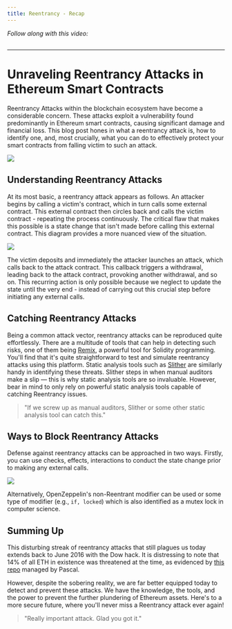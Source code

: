 ```yaml
---
title: Reentrancy - Recap
---
```


_Follow along with this video:_

## 

---

# Unraveling Reentrancy Attacks in Ethereum Smart Contracts

Reentrancy Attacks within the blockchain ecosystem have become a considerable concern. These attacks exploit a vulnerability found predominantly in Ethereum smart contracts, causing significant damage and financial loss. This blog post hones in what a reentrancy attack is, how to identify one, and, most crucially, what you can do to effectively protect your smart contracts from falling victim to such an attack.

![](https://cdn.videotap.com/fLgSr8bv86FfH9PCnTAk-12.55.png)

## Understanding Reentrancy Attacks

At its most basic, a reentrancy attack appears as follows. An attacker begins by calling a victim's contract, which in turn calls some external contract. This external contract then circles back and calls the victim contract - repeating the process continuously. The critical flaw that makes this possible is a state change that isn't made before calling this external contract. This diagram provides a more nuanced view of the situation.

![](https://cdn.videotap.com/bUHtSEcSIcBowtKkMcSw-31.36.png)

The victim deposits and immediately the attacker launches an attack, which calls back to the attack contract. This callback triggers a withdrawal, leading back to the attack contract, provoking another withdrawal, and so on. This recurring action is only possible because we neglect to update the state until the very end - instead of carrying out this crucial step before initiating any external calls.

## Catching Reentrancy Attacks

Being a common attack vector, reentrancy attacks can be reproduced quite effortlessly. There are a multitude of tools that can help in detecting such risks, one of them being [Remix](http://remix.ethereum.org/), a powerful tool for Solidity programming. You'll find that it's quite straightforward to test and simulate reentrancy attacks using this platform. Static analysis tools such as [Slither](https://github.com/crytic/slither) are similarly handy in identifying these threats. Slither steps in when manual auditors make a slip — this is why static analysis tools are so invaluable. However, bear in mind to only rely on powerful static analysis tools capable of catching Reentrancy issues.

> "If we screw up as manual auditors, Slither or some other static analysis tool can catch this."

## Ways to Block Reentrancy Attacks

Defense against reentrancy attacks can be approached in two ways. Firstly, you can use checks, effects, interactions to conduct the state change prior to making any external calls.

![](https://cdn.videotap.com/T6NG2ok8Y9Hcf4Jmh3Kv-87.82.png)

Alternatively, OpenZeppelin's non-Reentrant modifier can be used or some type of modifier (e.g., `if, locked`) which is also identified as a mutex lock in computer science.

## Summing Up

This disturbing streak of reentrancy attacks that still plagues us today extends back to June 2016 with the Dow hack. It is distressing to note that 14% of all ETH in existence was threatened at the time, as evidenced by [this repo](https://github.com/pcaversaccio/reentrancy-attacks) managed by Pascal.

However, despite the sobering reality, we are far better equipped today to detect and prevent these attacks. We have the knowledge, the tools, and the power to prevent the further plundering of Ethereum assets. Here's to a more secure future, where you'll never miss a Reentrancy attack ever again!

> "Really important attack. Glad you got it."
